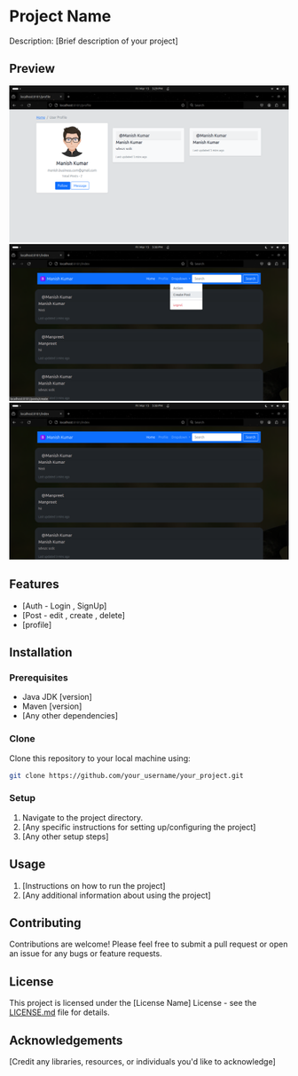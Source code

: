 
# Project Name

Description: [Brief description of your project]

## Preview

![Screenshot 1](preview-img-vdo/ss1.png)
![Screenshot 2](preview-img-vdo/ss2.png)
![Screenshot 3](preview-img-vdo/ss3.png)

## Features

- [Auth - Login , SignUp]
- [Post - edit , create , delete]
- [profile]

## Installation
### Prerequisites

- Java JDK [version]
- Maven [version]
- [Any other dependencies]

### Clone

Clone this repository to your local machine using:

```bash
git clone https://github.com/your_username/your_project.git
```

### Setup

1. Navigate to the project directory.
2. [Any specific instructions for setting up/configuring the project]
3. [Any other setup steps]

## Usage

1. [Instructions on how to run the project]
2. [Any additional information about using the project]

## Contributing

Contributions are welcome! Please feel free to submit a pull request or open an issue for any bugs or feature requests.

## License

This project is licensed under the [License Name] License - see the [LICENSE.md](LICENSE.md) file for details.

## Acknowledgements

[Credit any libraries, resources, or individuals you'd like to acknowledge]
